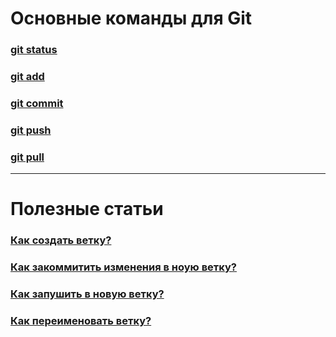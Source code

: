# Основные команды для Git 

### [git status](status.md)
### [git add](add.md) 
### [git commit](commit.md) 
### [git push](push.md) 
### [git pull](pull.md) 

***

# Полезные статьи

### [Как создать ветку?](help_branch.md)
### [Как закоммитить изменения в ноую ветку?](help_commit.md) 
### [Как запушить в новую ветку?](help_push.md) 
### [Как переименовать ветку?](help_rename.md) 


